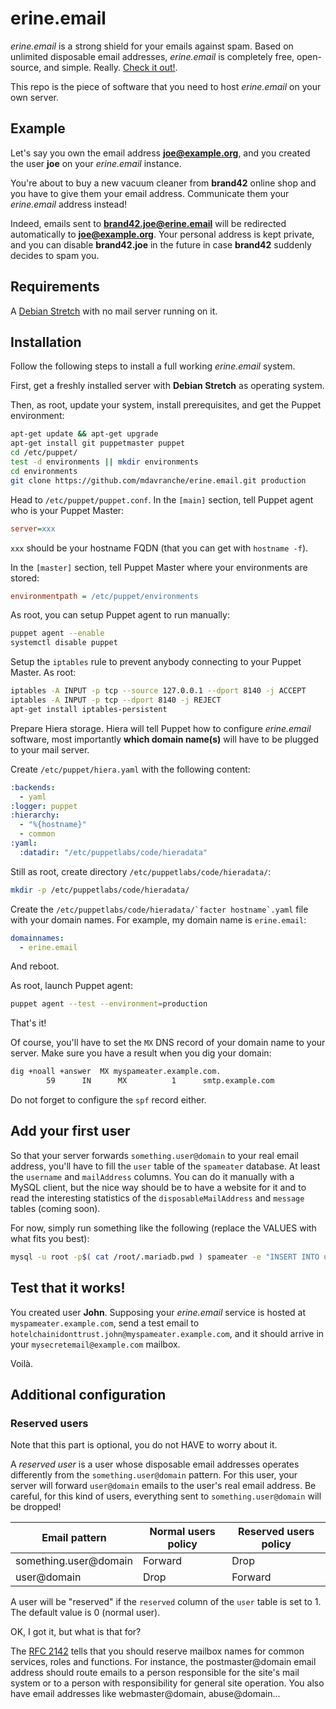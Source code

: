# erine.email

*erine.email* is a strong shield for your emails against spam. Based on
unlimited disposable email addresses, *erine.email* is completely free,
open-source, and simple. Really. [Check it out!](https://erine.email).

This repo is the piece of software that you need to host
*erine.email* on your own server.

## Example

Let's say you own the email address **joe@example.org**,
and you created the user **joe** on your *erine.email* instance.

You're about to buy a new vacuum cleaner from **brand42** online shop
and you have to give them your email address.
Communicate them your *erine.email* address instead!

Indeed, emails sent to **brand42.joe@erine.email** will be redirected
automatically to **joe@example.org**. Your personal address is kept private,
and you can disable **brand42.joe** in the future in case **brand42** suddenly
decides to spam you.

## Requirements

A [Debian Stretch](https://www.debian.org/releases/stretch/) with no mail server running on it.

## Installation

Follow the following steps to install a full working *erine.email* system.

First, get a freshly installed server with **Debian Stretch** as operating system.

Then, as root, update your system, install prerequisites,
and get the Puppet environment:

```bash
apt-get update && apt-get upgrade
apt-get install git puppetmaster puppet
cd /etc/puppet/
test -d environments || mkdir environments
cd environments
git clone https://github.com/mdavranche/erine.email.git production
```

Head to `/etc/puppet/puppet.conf`. In the `[main]` section, tell Puppet agent
who is your Puppet Master:

```ini
server=xxx
```

`xxx` should be your hostname FQDN (that you can get with `hostname -f`).

In the `[master]` section, tell Puppet Master where your environments
are stored:

```ini
environmentpath = /etc/puppet/environments
```

As root, you can setup Puppet agent to run manually:

```bash
puppet agent --enable
systemctl disable puppet
```

Setup the `iptables` rule to prevent anybody connecting to your Puppet Master.
As root:

```bash
iptables -A INPUT -p tcp --source 127.0.0.1 --dport 8140 -j ACCEPT
iptables -A INPUT -p tcp --dport 8140 -j REJECT
apt-get install iptables-persistent
```

Prepare Hiera storage. Hiera will tell Puppet how to configure *erine.email*
software, most importantly **which domain name(s)** will have to be plugged
to your mail server.

Create `/etc/puppet/hiera.yaml` with the following content:

```yaml
:backends:
  - yaml
:logger: puppet
:hierarchy:
  - "%{hostname}"
  - common
:yaml:
  :datadir: "/etc/puppetlabs/code/hieradata"
```

Still as root, create directory ``/etc/puppetlabs/code/hieradata/``:

```bash
mkdir -p /etc/puppetlabs/code/hieradata/
```

Create the ``/etc/puppetlabs/code/hieradata/`facter hostname`.yaml``
file with your domain names. For example, my domain name is `erine.email`:

```yaml
domainnames:
  - erine.email
```

And reboot.

As root, launch Puppet agent:

```bash
puppet agent --test --environment=production
```

That's it!

Of course, you'll have to set the `MX` DNS record of your domain name to your
server. Make sure you have a result when you dig your domain:

```bash
dig +noall +answer  MX myspameater.example.com.
		59      IN  	MX       	1      smtp.example.com
```

Do not forget to configure the `spf` record either.

## Add your first user

So that your server forwards `something.user@domain` to your real email address,
you'll have to fill the `user` table of the `spameater` database.
At least the `username` and `mailAddress` columns. You can do it manually
with a MySQL client, but the nice way should be to have a website for it
and to read the interesting statistics of the `disposableMailAddress` and
`message` tables (coming soon).

For now, simply run something like the following (replace the VALUES with
what fits you best):

```bash
mysql -u root -p$( cat /root/.mariadb.pwd ) spameater -e "INSERT INTO user (username, mailAddress) VALUES ('john', 'mysecretemail@example.com');"
```

## Test that it works!

You created user **John**. Supposing your *erine.email* service is hosted at `myspameater.example.com`,
send a test email to `hotelchainidonttrust.john@myspameater.example.com`,
and it should arrive in your `mysecretemail@example.com` mailbox.

Voilà.

## Additional configuration

### Reserved users

Note that this part is optional, you do not HAVE to worry about it.

A *reserved user* is a user whose disposable email addresses operates
differently from the `something.user@domain` pattern.
For this user, your server will forward `user@domain` emails to the user's real
email address.
Be careful, for this kind of users, everything
sent to `something.user@domain` will be dropped!

| Email pattern         |  Normal users policy |  Reserved users policy |
| --------------------- | -------------------- | ---------------------- |
| something.user@domain | Forward              | Drop                   |
| user@domain           | Drop                 | Forward                |

A user will be "reserved" if the `reserved` column of the `user` table
is set to 1. The default value is 0 (normal user).

OK, I got it, but what is that for?

The [RFC 2142](https://www.ietf.org/rfc/rfc2142.txt) tells that you should
reserve mailbox names for common services, roles and functions. For instance,
the postmaster@domain email address should route emails to a person responsible
for the site's mail system or to a person with responsibility for general site
operation. You also have email addresses like webmaster@domain, abuse@domain...
